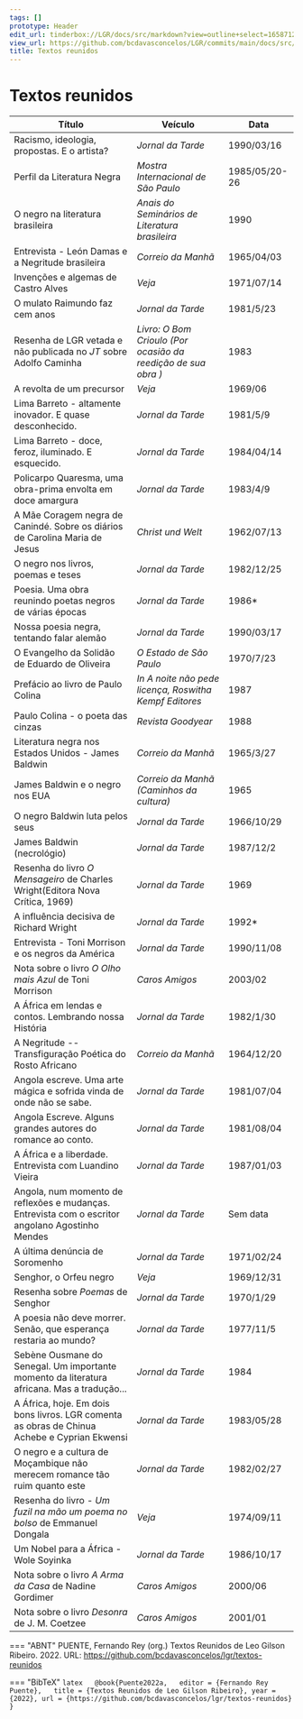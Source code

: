 ```yaml
---
tags: []
prototype: Header
edit_url: tinderbox://LGR/docs/src/markdown?view=outline+select=1658712785
view_url: https://github.com/bcdavasconcelos/LGR/commits/main/docs/src/markdown/textos-reunidos.md
title: Textos reunidos
---
```


# Textos reunidos

| Título | Veículo | Data |
|-------| ---------|------|
| Racismo, ideologia, propostas. E o artista? | _Jornal da Tarde_ | 1990/03/16 |
| Perfil da Literatura Negra | _Mostra Internacional de São Paulo_ | 1985/05/20-26 |
| O negro na literatura brasileira | _Anais do Seminários de Literatura brasileira_ | 1990 |
| Entrevista - León Damas e a Negritude brasileira | _Correio da Manhã_ | 1965/04/03 |
| Invenções e algemas de Castro Alves | _Veja_ | 1971/07/14 |
| O mulato Raimundo faz cem anos | _Jornal da Tarde_ | 1981/5/23 |
| Resenha de LGR vetada e não publicada no *JT* sobre Adolfo Caminha | _Livro: O Bom Crioulo (Por ocasião da reedição de sua obra )_ | 1983 |
| A revolta de um precursor | _Veja_ | 1969/06 |
| Lima Barreto - altamente inovador. E quase desconhecido. | _Jornal da Tarde_ | 1981/5/9 |
| Lima Barreto - doce, feroz, iluminado. E esquecido. | _Jornal da Tarde_ | 1984/04/14 |
| Policarpo Quaresma, uma obra-prima envolta em doce amargura | _Jornal da Tarde_ | 1983/4/9 |
| A Mãe Coragem negra de Canindé. Sobre os diários de Carolina Maria de Jesus | _Christ und Welt_ | 1962/07/13 |
| O negro nos livros, poemas e teses | _Jornal da Tarde_ | 1982/12/25 |
| Poesia. Uma obra reunindo poetas negros de várias épocas | _Jornal da Tarde_ | 1986* |
| Nossa poesia negra, tentando falar alemão | _Jornal da Tarde_ | 1990/03/17 |
| O Evangelho da Solidão de Eduardo de Oliveira | _O Estado de São Paulo_ | 1970/7/23 |
| Prefácio ao livro de Paulo Colina | _In _A noite não pede licença_, Roswitha Kempf Editores_ | 1987 |
| Paulo Colina - o poeta das cinzas | _Revista Goodyear_ | 1988 |
| Literatura negra nos Estados Unidos - James Baldwin | _Correio da Manhã_ | 1965/3/27 |
| James Baldwin e o negro nos EUA | _Correio da Manhã (Caminhos da cultura)_ | 1965 |
|  O negro Baldwin luta pelos seus | _Jornal da Tarde_ | 1966/10/29 |
| James Baldwin (necrológio) | _Jornal da Tarde_ | 1987/12/2 |
| Resenha do livro *O Mensageiro* de Charles Wright(Editora Nova Crítica, 1969)  | _Jornal da Tarde_ | 1969 |
| A influência decisiva de Richard Wright | _Jornal da Tarde_ | 1992* |
| Entrevista - Toni Morrison e os negros da América | _Jornal da Tarde_ | 1990/11/08 |
| Nota sobre o livro *O Olho mais Azul* de Toni Morrison | _Caros Amigos_ | 2003/02 |
| A África em lendas e contos. Lembrando nossa História | _Jornal da Tarde_ | 1982/1/30 |
| A Negritude -- Transfiguração Poética do Rosto Africano | _Correio da Manhã_ | 1964/12/20 |
| Angola escreve. Uma arte mágica e sofrida vinda de onde não se sabe. | _Jornal da Tarde_ | 1981/07/04 |
| Angola Escreve. Alguns grandes autores do romance ao conto. | _Jornal da Tarde_ | 1981/08/04 |
| A África e a liberdade. Entrevista com Luandino Vieira | _Jornal da Tarde_ | 1987/01/03 |
| Angola, num momento de reflexões e mudanças. Entrevista com o escritor angolano Agostinho Mendes | _Jornal da Tarde_ | Sem data |
| A última denúncia de Soromenho | _Jornal da Tarde_ | 1971/02/24 |
| Senghor, o Orfeu negro | _Veja_ | 1969/12/31 |
| Resenha sobre *Poemas* de Senghor | _Jornal da Tarde_ | 1970/1/29 |
| A poesia não deve morrer. Senão, que esperança restaria ao mundo? | _Jornal da Tarde_ | 1977/11/5 |
| Sebène Ousmane do Senegal. Um importante momento da literatura africana. Mas a tradução\... | _Jornal da Tarde_ | 1984 |
| A África, hoje. Em dois bons livros. LGR comenta as obras de Chinua Achebe e Cyprian Ekwensi | _Jornal da Tarde_ | 1983/05/28 |
| O negro e a cultura de Moçambique não merecem romance tão ruim quanto este | _Jornal da Tarde_ | 1982/02/27 |
| Resenha do livro - *Um fuzil na mão um poema no bolso* de Emmanuel Dongala | _Veja_ | 1974/09/11 |
| Um Nobel para a África - Wole Soyinka | _Jornal da Tarde_ | 1986/10/17 |
| Nota sobre o livro *A Arma da Casa* de Nadine Gordimer | _Caros Amigos_ | 2000/06 |
| Nota sobre o livro *Desonra* de J. M. Coetzee | _Caros Amigos_ | 2001/01 |


=== "ABNT"
    PUENTE, Fernando Rey (org.) Textos Reunidos de Leo Gilson Ribeiro. 2022. URL: https://github.com/bcdavasconcelos/lgr/textos-reunidos  

=== "BibTeX"
    ```latex  
    @book{Puente2022a,  
    editor = {Fernando Rey Puente},  
    title = {Textos Reunidos de Leo Gilson Ribeiro},
    year = {2022},
    url = {https://github.com/bcdavasconcelos/lgr/textos-reunidos}
    }
    ```
